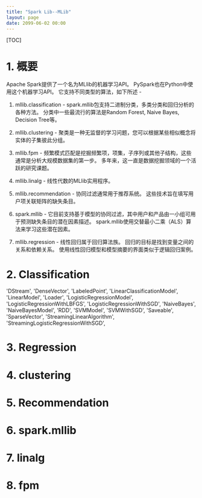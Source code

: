 ```yaml
---
title: "Spark Lib--MLib"
layout: page
date: 2099-06-02 00:00
---
```


[TOC]
# 1. 概要


Apache Spark提供了一个名为MLlib的机器学习API。 PySpark也在Python中使用这个机器学习API。 它支持不同类型的算法，如下所述 -

1. mllib.classification - spark.mllib包支持二进制分类，多类分类和回归分析的各种方法。 分类中一些最流行的算法是Random Forest, Naive Bayes, Decision Tree等。

2. mllib.clustering - 聚类是一种无监督的学习问题，您可以根据某些相似概念将实体的子集彼此分组。

3. mllib.fpm - 频繁模式匹配是挖掘频繁项，项集，子序列或其他子结构，这些通常是分析大规模数据集的第一步。 多年来，这一直是数据挖掘领域的一个活跃的研究课题。

4. mllib.linalg - 线性代数的MLlib实用程序。

5. mllib.recommendation - 协同过滤通常用于推荐系统。 这些技术旨在填写用户项关联矩阵的缺失条目。

6. spark.mllib - 它目前支持基于模型的协同过滤，其中用户和产品由一小组可用于预测缺失条目的潜在因素描述。 spark.mllib使用交替最小二乘（ALS）算法来学习这些潜在因素。

7. mllib.regression - 线性回归属于回归算法族。 回归的目标是找到变量之间的关系和依赖关系。 使用线性回归模型和模型摘要的界面类似于逻辑回归案例。






# 2. Classification

'DStream',
 'DenseVector',
 'LabeledPoint',
 'LinearClassificationModel',
 'LinearModel',
 'Loader',
 'LogisticRegressionModel',
 'LogisticRegressionWithLBFGS',
 'LogisticRegressionWithSGD',
 'NaiveBayes',
 'NaiveBayesModel',
 'RDD',
 'SVMModel',
 'SVMWithSGD',
 'Saveable',
 'SparseVector',
 'StreamingLinearAlgorithm',
 'StreamingLogisticRegressionWithSGD',

# 3. Regression

# 4. clustering


# 5. Recommendation

# 6. spark.mllib 

# 7. linalg

# 8. fpm